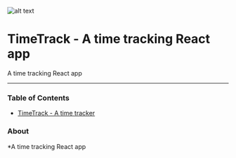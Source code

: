 ![alt text](https://github.com/Brandon225/blob/master/timetrack/public/img/logo.svg "reimagin8d")

# TimeTrack - A time tracking React app

A time tracking React app

----------

### Table of Contents

- [TimeTrack - A time tracker](#about)


### About
*A time tracking React app
